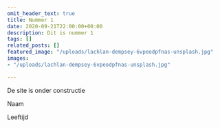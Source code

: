```yaml
---
omit_header_text: true
title: Nummer 1
date: 2020-09-21T22:00:00+00:00
description: Dit is nummer 1
tags: []
related_posts: []
featured_image: "/uploads/lachlan-dempsey-6vpeodpfnas-unsplash.jpg"
images:
- "/uploads/lachlan-dempsey-6vpeodpfnas-unsplash.jpg"

---
```

De site is onder constructie

Naam

Leeftijd